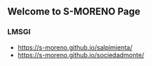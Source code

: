 ## Welcome to S-MORENO Page
### LMSGI
+ https://s-moreno.github.io/salpimienta/
+ https://s-moreno.github.io/sociedadmonte/
